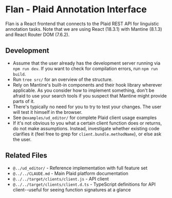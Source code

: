 # Flan - Plaid Annotation Interface

Flan is a React frontend that connects to the Plaid REST API for linguistic annotation tasks.
Note that we are using React (18.3.1) with Mantine (8.1.3) and React Router DOM (7.6.2).

## Development

* Assume that the user already has the development server running via `npm run dev`. 
  If you want to check for compilation errors, run `npm run build`.
* Run `tree src/` for an overview of the structure.
* Rely on Mantine's built-in components and their hook library wherever applicable.
  As you consider how to implement something, don't be afraid to use your search tools if you suspect that Mantine might provide parts of it.
* There's typically no need for you to try to test your changes. The user will test it himself in the browser.
* See `@examples/ud_editor/` for complete Plaid client usage examples
* If it's not obvious to you what a certain client function does or returns, do not make assumptions. Instead, investigate whether existing code clarifies it (feel free to grep for `client.bundle.methodName`), or else ask the user.

## Related Files

- `@../ud_editor/` - Reference implementation with full feature set
- `@../../CLAUDE.md` - Main Plaid platform documentation
- `@../../target/clients/client.js` - API client
- `@../../target/clients/client.d.ts` - TypeScript definitions for API client--useful for seeing function signatures at a glance
